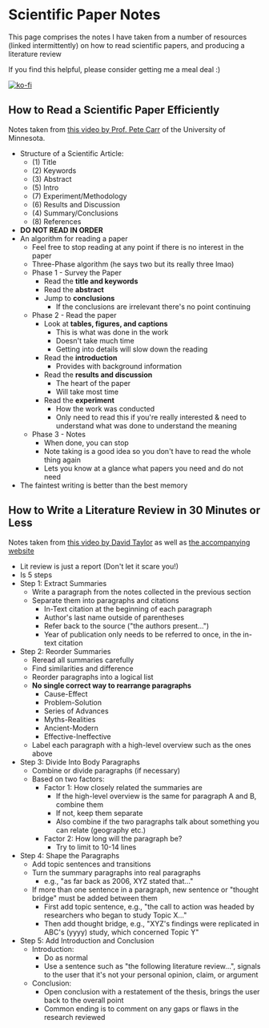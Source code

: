 # Scientific Paper Notes

This page comprises the notes I have taken from a number of resources (linked intermittently) on how to read scientific papers, and producing a literature review

If you find this helpful, please consider getting me a meal deal :)

[![ko-fi](https://ko-fi.com/img/githubbutton_sm.svg)](https://ko-fi.com/A0A1D0FSN)

## How to Read a Scientific Paper Efficiently

Notes taken from [this video by Prof. Pete Carr](https://youtu.be/IeaD0ZaUJ3Y) of the University of Minnesota.

- Structure of a Scientific Article:
  - (1) Title
  - (2) Keywords
  - (3) Abstract
  - (5) Intro
  - (7) Experiment/Methodology
  - (6) Results and Discussion
  - (4) Summary/Conclusions
  - (8) References
- **DO NOT READ IN ORDER**
- An algorithm for reading a paper
  - Feel free to stop reading at any point if there is no interest in the paper
  - Three-Phase algorithm (he says two but its really three lmao)
  - Phase 1 - Survey the Paper
    - Read the **title and keywords**
    - Read the **abstract**
    - Jump to **conclusions**
      - If the conclusions are irrelevant there's no point continuing
  - Phase 2 - Read the paper
    - Look at **tables, figures, and captions**
      - This is what was done in the work
      - Doesn't take much time
      - Getting into details will slow down the reading
    - Read the **introduction**
      - Provides with background information
    - Read the **results and discussion**
      - The heart of the paper
      - Will take most time
    - Read the **experiment**
      - How the work was conducted
      - Only need to read this if you're really interested & need to understand what was done to understand the meaning
  - Phase 3 - Notes 
    - When done, you can stop 
    - Note taking is a good idea so you don't have to read the whole thing again
    - Lets you know at a glance what papers you need and do not need
- The faintest writing is better than the best memory

## How to Write a Literature Review in 30 Minutes or Less

Notes taken from [this video by David Taylor](https://youtu.be/TdJxY4w9XKY) as well as [the accompanying website](http://peakwriting.com/litreview/Index.html)

- Lit review is just a report (Don't let it scare you!)
- Is 5 steps
- Step 1: Extract Summaries
  - Write a paragraph from the notes collected in the previous section
  - Separate them into paragraphs and citations
    - In-Text citation at the beginning of each paragraph
    - Author's last name outside of parentheses
    - Refer back to the source ("the authors present...")
    - Year of publication only needs to be referred to once, in the in-text citation
- Step 2: Reorder Summaries
  - Reread all summaries carefully
  - Find similarities and difference
  - Reorder paragraphs into a logical list
  - **No single correct way to rearrange paragraphs**
    - Cause-Effect
    - Problem-Solution
    - Series of Advances
    - Myths-Realities
    - Ancient-Modern
    - Effective-Ineffective
  - Label each paragraph with a high-level overview such as the ones above
- Step 3: Divide Into Body Paragraphs
  - Combine or divide paragraphs (if necessary)
  - Based on two factors:
    - Factor 1: How closely related the summaries are
      - If the high-level overview is the same for paragraph A and B, combine them
      - If not, keep them separate
      - Also combine if the two paragraphs talk about something you can relate (geography etc.)
    - Factor 2: How long will the paragraph be?
      - Try to limit to 10-14 lines 
- Step 4: Shape the Paragraphs
  - Add topic sentences and transitions
  - Turn the summary paragraphs into real paragraphs
    - e.g., "as far back as 2006, XYZ stated that..."
  - If more than one sentence in a paragraph, new sentence or "thought bridge" must be added between them
    - First add topic sentence, e.g., "the call to action was headed by researchers who began to study Topic X..."
    - Then add thought bridge, e.g., "XYZ's findings were replicated in ABC's (yyyy) study, which concerned Topic Y"
- Step 5: Add Introduction and Conclusion
  - Introduction:
    - Do as normal
    - Use a sentence such as "the following literature review...", signals to the user that it's not your personal opinion, claim, or argument
  - Conclusion:
    - Open conclusion with a restatement of the thesis, brings the user back to the overall point
    - Common ending is to comment on any gaps or flaws in the research reviewed